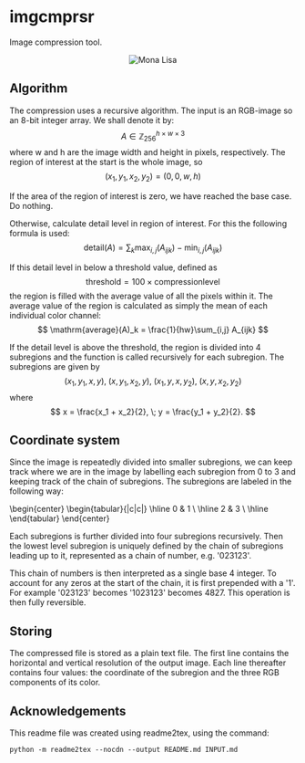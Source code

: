 # imgcmprsr

Image compression tool.

<p align="center">
  <img src="mona_lisa.gif" alt="Mona Lisa" />
</p>

## Algorithm

The compression uses a recursive algorithm. The input is an RGB-image so an 8-bit integer array. We shall denote it by:
$$
A \in \mathbb{Z}_{256}^{h \times w \times 3}
$$
where w and h are the image width and height in pixels, respectively.
The region of interest at the start is the whole image, so
$$
(x_1, y_1, x_2, y_2) = (0, 0, w, h)
$$

If the area of the region of interest is zero, we have reached the base case. Do nothing.

Otherwise, calculate detail level in region of interest. For this the following formula is used:
$$
\mathrm{detail}(A) = \sum_k \max_{i,j}(A_{ijk}) - \min_{i,j}(A_{ijk})
$$

If this detail level in below a threshold value, defined as
$$
\mathrm{threshold} = 100 \times \mathrm{compression level}
$$
the region is filled with the average value of all the pixels within it. 
The average value of the region is calculated as simply the mean of each individual color channel:
$$
\mathrm{average}(A)_k = \frac{1}{hw}\sum_{i,j} A_{ijk}
$$

If the detail level is above the threshold, the region is divided into 4 subregions and the function is called recursively for each subregion.
The subregions are given by
$$
(x_1, y_1, x, y), \;
(x, y_1, x_2, y), \;
(x_1, y, x, y_2), \;
(x, y, x_2, y_2)
$$
where
$$
    x = \frac{x_1 + x_2}{2}, \; y = \frac{y_1 + y_2}{2}.
$$

## Coordinate system

Since the image is repeatedly divided into smaller subregions, we can keep track where we are in the image by labelling
each subregion from 0 to 3 and keeping track of the chain of subregions. The subregions are labeled in the following way:

\begin{center}
\begin{tabular}{|c|c|}
\hline
0 & 1 \\ \hline
2 & 3 \\ \hline
\end{tabular}
\end{center}

Each subregions is further divided into four subregions recursively. Then the lowest level subregion is uniquely defined
by the chain of subregions leading up to it, represented as a chain of number, e.g. '023123'.

This chain of numbers is then interpreted as a single base 4 integer. To account for any zeros at the start of the chain,
it is first prepended with a '1'. For example '023123' becomes '1023123' becomes 4827. This operation is then fully
reversible.

## Storing

The compressed file is stored as a plain text file. The first line contains the horizontal and vertical resolution of
the output image. Each line thereafter contains four values: the coordinate of the subregion and the three RGB 
components of its color.

## Acknowledgements

This readme file was created using readme2tex, using the command:
```
python -m readme2tex --nocdn --output README.md INPUT.md
```
